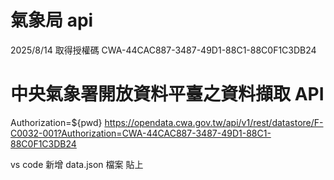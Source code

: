 # 氣象局 api

2025/8/14 取得授權碼
CWA-44CAC887-3487-49D1-88C1-88C0F1C3DB24

# 中央氣象署開放資料平臺之資料擷取 API

Authorization=${pwd}
https://opendata.cwa.gov.tw/api/v1/rest/datastore/F-C0032-001?Authorization=CWA-44CAC887-3487-49D1-88C1-88C0F1C3DB24

vs code 新增 data.json 檔案
貼上
